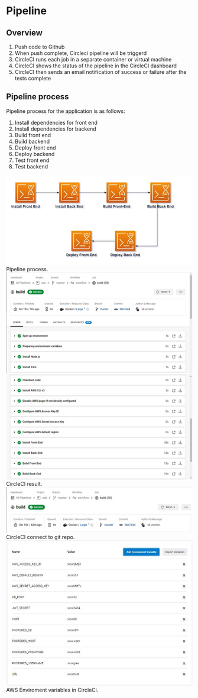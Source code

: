 # Pipeline

## Overview
1. Push code to Github
2. When push complete, Circleci pipeline will be triggerd
3. CircleCI runs each job in a separate container or virtual machine
4. CircleCI shows the status of the pipeline in the CircleCI dashboard
5. CircleCI then sends an email notification of success or failure after the tests complete

## Pipeline process
Pipeline process for the application is as follows:
1. Install dependencies for front end
2. Install dependencies for backend
3. Build front end
4. Build backend
5. Deploy front end
6. Deploy backend
7. Test front end
8. Test backend
   
![Alt text](screenshots/pipeline.JPG?raw=true "Pipeline process")
Pipeline process.
![Alt text](screenshots/circleci-1.JPG?raw=true "CircleCI result 1")
![Alt text](screenshots/circleci-2.JPG?raw=true "CircleCI result 2")
CircleCI result.
![Alt text](screenshots/circlecipadge.JPG?raw=true "CircleCI connect to git repo")
CircleCI connect to git repo.
![Alt text](screenshots/circleci_environmanet_variables.JPG?raw=true "AWS Enviroment variables in CircleCi")
AWS Enviroment variables in CircleCi.